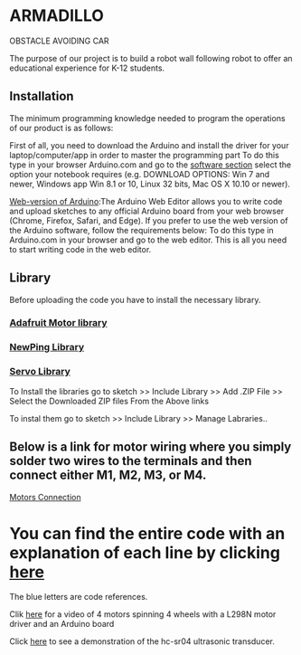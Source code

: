 # ARMADILLO 
OBSTACLE AVOIDING CAR

The purpose of our project is to build a robot wall following robot to offer an educational experience for K-12 students.
## Installation 
The minimum programming knowledge needed to program the operations of our product is as follows:

First of all, you need to download the Arduino and install the driver for your laptop/computer/app in order to master the programming part 
To do this type in your browser Arduino.com and go to the [software section](https://www.arduino.cc/en/software) select the option your notebook requires (e.g. DOWNLOAD OPTIONS: Win 7 and newer, Windows app Win 8.1 or 10, Linux 32 bits, Mac OS X 10.10 or newer). 

[Web-version of Arduino](https://create.arduino.cc/editor/zhyrgalbekovadiz/b121ed27-0e92-4f0a-b8bf-bedd418a29d0):The Arduino Web Editor allows you to write code and upload sketches to any official Arduino board from your web browser (Chrome, Firefox, Safari, and Edge). 
If you prefer to use the web version of the Arduino software, follow the requirements below: To do this type in Arduino.com in your browser and go to the web editor. This is all you need to start writing code in the web editor.
## Library

Before uploading the code you have to install the necessary library.
### [Adafruit Motor library](https://learn.adafruit.com/adafruit-motor-shield/library-install)
### [NewPing Library](https://github.com/livetronic/Arduino-NewPing) 
### [Servo Library](https://github.com/arduino-libraries/Servo.git)
 To Install the libraries go to sketch >> Include Library >> Add .ZIP File >> Select the Downloaded ZIP files From the Above links
 
 To instal them go to sketch >> Include Library >> Manage Labraries..
 
 ## Below is a link for motor wiring where you simply solder two wires to the terminals and then connect either M1, M2, M3, or M4.
[Motors Connection]( https://github.com/zhyrgalbekov/ARMADILLO/blob/main/CONNECTION%20OF%20MOTOR.h.txt)


# You can find the entire code with an explanation of each line by clicking [here](https://github.com/zhyrgalbekov/ARMADILLO/blob/main/setup.h.txt)

The blue letters are code references.

Clik [here](https://drive.google.com/file/d/1Wl0o0i0Nbh45KnZMCt2I7w-LkfK4ey3C/view?usp=sharing) for a video of 4 motors spinning 4 wheels with a L298N motor driver and an Arduino board

Click [here](https://drive.google.com/file/d/1UhwrXBNC9UnkD7Lr7NQAdZx7RguyoC6o/view?usp=sharing) to see a demonstration of the hc-sr04 ultrasonic transducer. 
